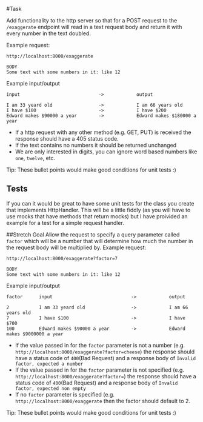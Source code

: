 #Task

Add functionality to the http server so that for a POST request to the `/exaggerate` endpoint will read in a text 
request body and return it with every number in the text doubled.

Example request:
```
http://localhost:8000/exaggerate

BODY
Some text with some numbers in it: like 12
```

Example input/output
```
input                             ->            output

I am 33 yeard old                 ->            I am 66 years old
I have $100                       ->            I have $200
Edward makes $90000 a year        ->            Edward makes $180000 a year
```

* If a http request with any other method (e.g. GET, PUT) is received the response should have a 405 status code.
* If the text contains no numbers it should be returned unchanged
* We are only interested in digits, you can ignore word based numbers like `one`, `twelve`, etc.

Tip: These bullet points would make good conditions for unit tests :)

## Tests
If you can it would be great to have some unit tests for the class you create that implements HttpHandler. This will be 
a little fiddly (as you will have to use mocks that have methods that return mocks) but I have proivided an example for 
a test for a simple request handler.

##Stretch Goal
Allow the request to specify a query parameter called `factor` which will be a number that will determine how 
much the number in the request body will be multiplied by.
Example request:
```
http://localhost:8000/exaggerate?factor=7

BODY
Some text with some numbers in it: like 12
```

Example input/output
```
factor      input                             ->            output

2           I am 33 yeard old                 ->            I am 66 years old
7           I have $100                       ->            I have $700
100         Edward makes $90000 a year        ->            Edward makes $9000000 a year
```
* If the value passed in for the `factor` parameter is not a number (e.g. `http://localhost:8000/exaggerate?factor=cheese`) 
  the response should have a status code of `400`(Bad Request) and a response body of `Invalid factor, expected a number`
* If the value passed in for the `factor` parameter is not specified (e.g. `http://localhost:8000/exaggerate?factor=`) 
  the response should have a status code of `400`(Bad Request) and a response body of `Invalid factor, expected non empty`
* If no `factor` parameter is specified (e.g. `http://localhost:8000/exaggerate` then the factor should default to 2.

Tip: These bullet points would make good conditions for unit tests :)